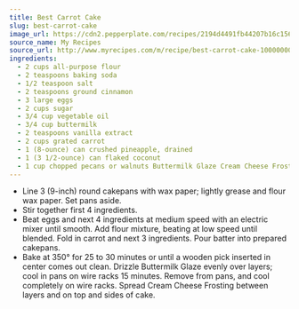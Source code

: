 ```yaml
---
title: Best Carrot Cake
slug: best-carrot-cake
image_url: https://cdn2.pepperplate.com/recipes/2194d4491fb44207b16c156e391672d0.jpg
source_name: My Recipes
source_url: http://www.myrecipes.com/m/recipe/best-carrot-cake-10000000257583/
ingredients:
  - 2 cups all-purpose flour
  - 2 teaspoons baking soda
  - 1/2 teaspoon salt
  - 2 teaspoons ground cinnamon
  - 3 large eggs
  - 2 cups sugar
  - 3/4 cup vegetable oil
  - 3/4 cup buttermilk
  - 2 teaspoons vanilla extract
  - 2 cups grated carrot
  - 1 (8-ounce) can crushed pineapple, drained
  - 1 (3 1/2-ounce) can flaked coconut
  - 1 cup chopped pecans or walnuts Buttermilk Glaze Cream Cheese Frosting
---
```


* Line 3 (9-inch) round cakepans with wax paper; lightly grease and flour wax paper. Set pans aside.
* Stir together first 4 ingredients.
* Beat eggs and next 4 ingredients at medium speed with an electric mixer until smooth. Add flour mixture, beating at low speed until blended. Fold in carrot and next 3 ingredients. Pour batter into prepared cakepans.
* Bake at 350° for 25 to 30 minutes or until a wooden pick inserted in center comes out clean. Drizzle Buttermilk Glaze evenly over layers; cool in pans on wire racks 15 minutes. Remove from pans, and cool completely on wire racks. Spread Cream Cheese Frosting between layers and on top and sides of cake.
